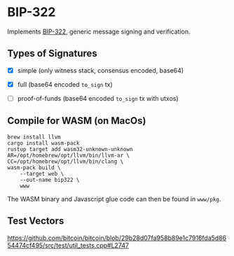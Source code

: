 # BIP-322

Implements
[BIP-322](https://github.com/bitcoin/bips/blob/master/bip-0322.mediawiki),
generic message signing and verification.

## Types of Signatures 

- [x] simple (only witness stack, consensus encoded, base64)
- [x] full (base64 encoded `to_sign` tx)
- [ ] proof-of-funds (base64 encoded `to_sign` tx with utxos)


## Compile for WASM (on MacOs)

```
brew install llvm
cargo install wasm-pack
rustup target add wasm32-unknown-unknown
AR=/opt/homebrew/opt/llvm/bin/llvm-ar \
CC=/opt/homebrew/opt/llvm/bin/clang \
wasm-pack build \
    --target web \
    --out-name bip322 \
    www
```

The WASM binary and Javascript glue code can then be found in `www/pkg`.

## Test Vectors

https://github.com/bitcoin/bitcoin/blob/29b28d07fa958b89e1c7916fda5d8654474cf495/src/test/util_tests.cpp#L2747
